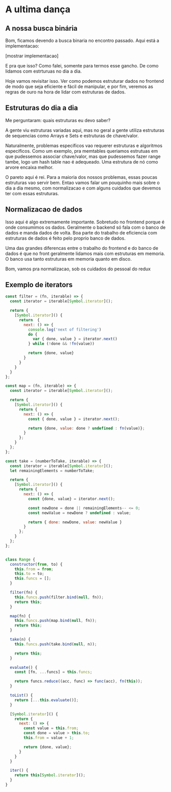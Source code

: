# A ultima dança

## A nossa busca binária

Bom, ficamos devendo a busca binaria no encontro passado. Aqui está a implementacao:

[mostrar implementacao]

E pra que isso? Como falei, somente para termos esse gancho. De como lidamos com estrturuas no dia a dia.

Hoje vamos revisitar isso. Ver como podemos estruturar dados no frontend de modo que seja eficiente e fácil de
manipular, e por fim, veremos as regras de ouro na hora de lidar com estruturas de dados.


## Estruturas do dia a dia

Me perguntaram: quais estruturas eu devo saber?

A gente viu estruturas variadas aqui, mas no geral a gente utiliza estruturas de sequencias como Arrays e Sets
e estruturas de chave/valor.

Naturalmente, problemas especificos vao requerer estruturas e algoritmos especificos. Como um exemplo, pra memtables
queriamos estrutuas em que pudessemos associar chave/valor, mas que pudessemos fazer range tambe, logo um hash table nao
é adequeado. Uma estrutura de nó como arvore encaixa melhor.

O pareto aqui é rei. Para a maioria dos nossos problemas, essas poucas estruturas vao servir bem. Entao vamos falar um
pouquinho mais sobre o dia a dia mesmo, com normalizacao e com alguns cuidados que devemos ter com essas estruturas.

## Normalizacao de dados

Isso aqui é algo extremamente importante. Sobretudo no frontend porque é onde consumimos os dados. Geralmente o backend
só fala com o banco de dados e manda dados de volta. Boa parte do trabalho de eficiencia com estruturas de dados é feito
pelo proprio banco de dados.

Uma das grandes diferencas entre o trabalho do frontend e do banco de dados é que no front geralmente lidamos mais com
estruturas em memoria. O banco usa tanto estruturas em memoria quanto em disco.

Bom, vamos pra normalizacao, sob os cuidados do pessoal do redux


## Exemplo de iterators

```js
const filter = (fn, iterable) => {
  const iterator = iterable[Symbol.iterator]();

  return {
    [Symbol.iterator]() {
      return  {
        next: () => {
          console.log('next of filtering')
          do {
            var { done, value } = iterator.next()
          } while (!done && !fn(value))

          return {done, value}
        }
      }
    }
  }
};

const map = (fn, iterable) => {
  const iterator = iterable[Symbol.iterator]();

  return {
    [Symbol.iterator]() {
      return {
        next: () => {
          const { done, value } = iterator.next();

          return {done, value: done ? undefined : fn(value)};
        }
      };
    }
  };
};

const take = (numberToTake, iterable) => {
  const iterator = iterable[Symbol.iterator]();
  let remainingElements = numberToTake;

  return {
    [Symbol.iterator]() {
      return {
        next: () => {
          const {done, value} = iterator.next();

          const newDone = done || remainingElements-- <= 0;
          const newValue = newDone ? undefined : value;

          return { done: newDone, value: newValue }
        }
      };
    }
  };
};


class Range {
  constructor(from, to) {
    this.from = from;
    this.to = to;
    this.funcs = [];
  }

  filter(fn) {
    this.funcs.push(filter.bind(null, fn));
    return this;
  }

  map(fn) {
    this.funcs.push(map.bind(null, fn));
    return this;
  }

  take(n) {
    this.funcs.push(take.bind(null, n));

    return this;
  }

  evaluate() {
    const [fn, ...funcs] = this.funcs;

    return funcs.reduce((acc, func) => func(acc), fn(this));
  }

  toList() {
    return [...this.evaluate()];
  }

  [Symbol.iterator]() {
    return {
      next: () => {
        const value = this.from;
        const done = value > this.to;
        this.from = value + 1;

        return {done, value};
      }
    }
  }

  iter() {
    return this[Symbol.iterator]();
  }
}
```
